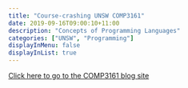 ```yaml
---
title: "Course-crashing UNSW COMP3161"
date: 2019-09-16T09:00:10+11:00
description: "Concepts of Programming Languages"
categories: ["UNSW", "Programming"]
displayInMenu: false
displayInList: true
---
```


[Click here to go to the COMP3161 blog site](//featherbear.github.io/UNSW-COMP3161/)
